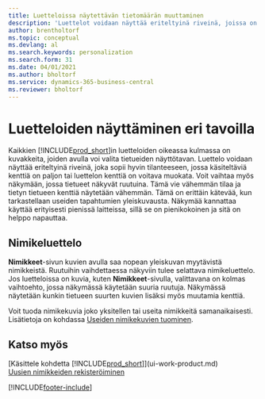 ```yaml
---
title: Luetteloissa näytettävän tietomäärän muuttaminen
description: 'Luettelot voidaan näyttää eriteltyinä riveinä, joissa on eniten tietoja, tai ruutuina, joita on helppo silmäillä ja joissa voi olla pikkukuvia.'
author: brentholtorf
ms.topic: conceptual
ms.devlang: al
ms.search.keywords: personalization
ms.search.form: 31
ms.date: 04/01/2021
ms.author: bholtorf
ms.service: dynamics-365-business-central
ms.reviewer: bholtorf
---
```

# Luetteloiden näyttäminen eri tavoilla
Kaikkien [!INCLUDE[prod_short](includes/prod_short.md)]in luetteloiden oikeassa kulmassa on kuvakkeita, joiden avulla voi valita tietueiden näyttötavan. Luettelo voidaan näyttää eriteltyinä riveinä, joka sopii hyvin tilanteeseen, jossa käsiteltäviä kenttiä on paljon tai luettelon kenttiä on voitava muokata. Voit vaihtaa myös näkymään, jossa tietueet näkyvät ruutuina. Tämä vie vähemmän tilaa ja tietyn tietueen kenttiä näytetään vähemmän. Tämä on erittäin kätevää, kun tarkastellaan useiden tapahtumien yleiskuvausta. Näkymää kannattaa käyttää erityisesti pienissä laitteissa, sillä se on pienikokoinen ja sitä on helppo napauttaa.

## Nimikeluettelo
**Nimikkeet**-sivun kuvien avulla saa nopean yleiskuvan myytävistä nimikkeistä. Ruutuihin vaihdettaessa näkyviin tulee selattava nimikeluettelo. Jos luetteloissa on kuvia, kuten **Nimikkeet**-sivulla, valittavana on kolmas vaihtoehto, jossa näkymässä käytetään suuria ruutuja. Näkymässä näytetään kunkin tietueen suurten kuvien lisäksi myös muutamia kenttiä.

Voit tuoda nimikekuvia joko yksitellen tai useita nimikkeitä samanaikaisesti. Lisätietoja on kohdassa [Useiden nimikekuvien tuominen](inventory-how-import-item-pictures.md).  

## Katso myös
[Käsittele kohdetta [!INCLUDE[prod_short](includes/prod_short.md)]](ui-work-product.md)  
[Uusien nimikkeiden rekisteröiminen](inventory-how-register-new-items.md)  


[!INCLUDE[footer-include](includes/footer-banner.md)]